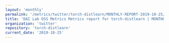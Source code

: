 ```yaml
---
layout: 'monthly'
permalink: '/metrics/twitter/torch-distlearn/MONTHLY-REPORT-2019-10-25/'
title: 'DAI Lab OSS Metrics Metrics report for torch-distlearn | MONTHLY-REPORT-2019-10-25'
organization: 'twitter'
repository: 'torch-distlearn'
current_date: '2019-10-25'
---
```

